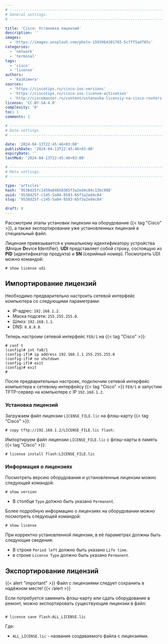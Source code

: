 ```yaml
---
# -------------------------------------------------------------------------------------------------------------------- #
# General settings.
# -------------------------------------------------------------------------------------------------------------------- #

title: 'Cisco: Установка лицензий'
description: ''
images:
  - 'https://images.unsplash.com/photo-1593964301765-5c7ff5adf65c'
categories:
  - 'network'
  - 'terminal'
tags:
  - 'cisco'
  - 'license'
authors:
  - 'KaiKimera'
sources:
  - 'https://ciscotips.ru/cisco-ios-versions'
  - 'https://ciscotips.ru/cisco-ios-license-activation'
  - 'http://ciscomaster.ru/content/ustanovka-licenziy-na-cisco-routers-3-go-pokoleniya-43xx-44xx'
license: 'CC-BY-SA-4.0'
complexity: '0'
toc: 1
comments: 1

# -------------------------------------------------------------------------------------------------------------------- #
# Date settings.
# -------------------------------------------------------------------------------------------------------------------- #

date: '2024-04-13T22:45:46+03:00'
publishDate: '2024-04-13T22:45:46+03:00'
expiryDate: ''
lastMod: '2024-04-13T22:45:46+03:00'

# -------------------------------------------------------------------------------------------------------------------- #
# Meta settings.
# -------------------------------------------------------------------------------------------------------------------- #

type: 'articles'
hash: '9538d25fc1459a84658365f3a2ed4c84c13bc988'
uuid: '9538d25f-c145-5a84-8583-65f3a2ed4c84'
slug: '9538d25f-c145-5a84-8583-65f3a2ed4c84'

draft: 0
---
```


Рассмотрим этапы установки лицензии на оборудование {{< tag "Cisco" >}}, а также экспортирование уже установленных лицензий в специальный файл.

<!--more-->

Лицензия привязывается к уникальному идентификатору устройства (**U**nique **D**evice **I**dentifier). **UDI** представляет собой строку, состоящую из **PID** (идентификатор продукта) и **SN** (серийный номер). Посмотреть UDI можно командой:

```cisco-cli
# show license udi
```

## Импортирование лицензий

Необходимо предварительно настроить сетевой интерфейс компьютера со следующими параметрами:

- IP-адрес: `192.168.1.2`.
- Маска подсети: `255.255.255.0`.
- Шлюз: `192.168.1.1`.
- DNS: `8.8.8.8`.

Теперь настроим сетевой интерфейс `FE0/1` на {{< tag "Cisco" >}}:

```cisco-cli
# conf t
(config)# int fa0/1
(config-if)# ip address 192.168.1.1 255.255.255.0
(config-if)# no shutdown
(config-if)# exit
(config)# exit
#
```

После предварительных настроек, подключим сетевой интерфейс компьютера к сетевому интерфейсу {{< tag "Cisco" >}} `FE0/1` и запустим TFTP-сервер на компьютере c IP `192.168.1.2`.

### Установка лицензий

Загружаем файл лицензии `LICENSE_FILE.lic` на флэш-карту {{< tag "Cisco" >}}:

```cisco-cli
# copy tftp://192.168.1.2/LICENSE_FILE.lic flash:
```

Импортируем файл лицензии `LICENSE_FILE.lic` с флэш-карты в память {{< tag "Cisco" >}}:

```cisco-cli
# license install flash:LICENSE_FILE.lic
```

### Информация о лицензиях

Посмотреть версию оборудования и установленные лицензии можно следующей командой:

```cisco-cli
# show version
```

- В столбце `Type` должно быть указано `Permanent`.

Более подробную информацию о лицензиях на оборудовании можно посмотреть следующей командой:

```cisco-cli
# show license
```

При корректно установленной лицензии, в её параметрах должны быть следующие сведения:

- В строке `Period left` должно быть указано `Life time`.
- в строке `License Type` должно быть указано `Permanent`.

## Экспортирование лицензий

{{< alert "important" >}}
Файл с лицензиями следует сохранить в надёжном месте!
{{< /alert >}}

Если потребуется заменить флэш-карту или сдать оборудование в ремонт, можно экспортировать существующие лицензии в файл:

```cisco-cli

# license save flash:ALL_LICENSE.lic
```

Где:

- `ALL_LICENSE.lic` - название создаваемого файла с лицензиями.
